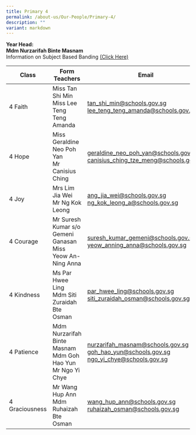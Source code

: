 ```yaml
---
title: Primary 4
permalink: /about-us/Our-People/Primary-4/
description: ""
variant: markdown
---
```

**Year Head:**<br>
**Mdm Nurzarifah Binte Masnam**<br>
Information on Subject Based Banding&nbsp;[(Click Here)](/files/P4%20SBB%20Briefing%202022.pdf)


| Class | Form Teachers | Email |
| -------- | -------- | -------- |
|  4 Faith  | Miss Tan Shi Min<br>Miss Lee Teng Teng Amanda  |[tan_shi_min@schools.gov.sg](mailto:tan_shi_min@schools.gov.sg)<br>[lee_teng_teng_amanda@schools.gov.sg](mailto:lee_teng_teng_amanda@schools.gov.sg)
|  4 Hope  | Miss Geraldine Neo Poh Yan<br>Mr Canisius Ching  | [geraldine_neo_poh_yan@schools.gov.sg](mailto:geraldine_neo_poh_yan@schools.gov.sg)<br>[canisius_ching_tze_meng@schools.gov.sg](mailto:canisius_ching_tze_meng@schools.gov.sg)
|  4 Joy  | Mrs Lim Jia Wei<br>Mr Ng Kok Leong  | [ang_jia_wei@schools.gov.sg](mailto:ang_jia_wei@schools.gov.sg)<br>[ng_kok_leong_a@schools.gov.sg](mailto:ng_kok_leong_a@schools.gov.sg)
|  4 Courage  | Mr Suresh Kumar s/o Gemeni Ganasan<br> Miss Yeow An-Ning Anna  | [suresh_kumar_gemeni@schools.gov.sg](mailto:suresh_kumar_gemeni@schools.gov.sg)<br>[yeow_anning_anna@schools.gov.sg](mailto:yeow_anning_anna@schools.gov.sg)
|  4 Kindness  | Ms Par Hwee Ling<br>Mdm Siti Zuraidah Bte Osman  | [par_hwee_ling@schools.gov.sg](mailto:par_hwee_ling@schools.gov.sg)<br>[siti_zuraidah_osman@schools.gov.sg](mailto:siti_zuraidah_osman@schools.gov.sg)
|  4 Patience  | Mdm Nurzarifah Binte Masnam<br>Mdm Goh Hao Yun<br>Mr Ngo Yi Chye  | [nurzarifah_masnam@schools.gov.sg](mailto:nurzarifah_masnam@schools.gov.sg)<br>[goh_hao_yun@schools.gov.sg](mailto:goh_hao_yun@schools.gov.sg)<br>[ngo_yi_chye@schools.gov.sg](mailto:ngo_yi_chye@schools.gov.sg)
|  4 Graciousness  | Mr Wang Hup Ann<br>Mdm Ruhaizah Bte Osman | [wang_hup_ann@schools.gov.sg](mailto:wang_hup_ann@schools.gov.sg)<br>[ruhaizah_osman@schools.gov.sg](mailto:ruhaizah_osman@schools.gov.sg)